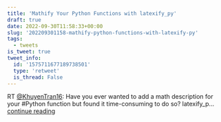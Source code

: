 ```yaml
---
title: 'Mathify Your Python Functions with latexify_py'
draft: true
date: 2022-09-30T11:58:33+00:00
slug: '202209301158-mathify-python-functions-with-latexify-py'
tags:
  - tweets
is_tweet: true
tweet_info:
  id: '1575711677189738501'
  type: 'retweet'
  is_thread: False
---
```




RT [@KhuyenTran16](https://x.com/KhuyenTran16): Have you ever wanted to add a math description for your #Python function but found it time-consuming to do so? latexify_p… [continue reading](https://x.com/sytelus/status/1575711677189738501)
